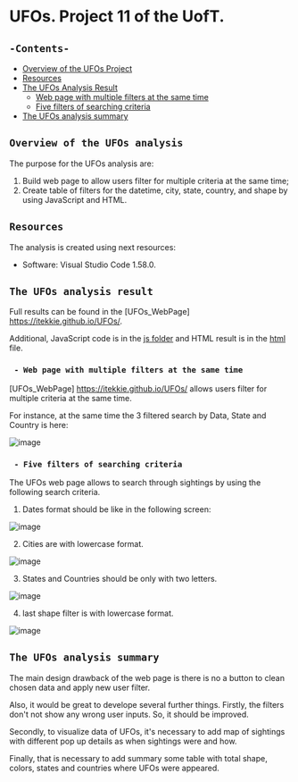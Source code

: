 # UFOs. Project 11 of the UofT.
## `-Contents-`	
	
- [Overview of the UFOs Project](#overview-of-the-UFOs-analysis)	
- [Resources](#resources)	
- [The UFOs Analysis Result](#the-UFOs-analysis-result)	
  - [Web page with multiple filters at the same time](#Web-page-with-multiple-filters-at-the-same-time)	
  - [Five filters of searching criteria](#Five-filters-of-searching-criteria)
- [The UFOs analysis summary](#the-UFOs-analysis-summary)	
	
## `Overview of the UFOs analysis`	
	
The purpose for the UFOs analysis are: 	
1.  Build web page to allow users filter for multiple criteria at the same time; 
2.  Create table of filters for the datetime, city, state, country, and shape by using JavaScript and HTML.
## `Resources`	
The analysis is created using next resources:		
  - Software: Visual Studio Code 1.58.0.	
## `The UFOs analysis result`	
	
Full results can be found in the [UFOs_WebPage] https://itekkie.github.io/UFOs/.

Additional, JavaScript code is in the [js folder](./js) and HTML result is in the [html](./index.html) file.

### ` - Web page with multiple filters at the same time`	

[UFOs_WebPage] https://itekkie.github.io/UFOs/ allows users filter for multiple criteria at the same time.

For instance, at the same time the 3 filtered search by Data, State and Country is here:

![image](https://user-images.githubusercontent.com/68247343/133020929-e9d16205-784a-4eaf-8ae8-f46ac4e7ab63.png)

### ` - Five filters of searching criteria`	

The UFOs web page allows to search through sightings by using the following search criteria. 

1. Dates format should be like in the following screen: 

![image](https://user-images.githubusercontent.com/68247343/133020974-cfec3ef2-e0b8-4dfc-a9f6-68d656b48085.png)

2. Cities are with lowercase format.

![image](https://user-images.githubusercontent.com/68247343/133020993-22b184b3-3027-4176-ba6b-68818f317ae4.png)

3. States and Countries should be only with two letters.

![image](https://user-images.githubusercontent.com/68247343/133021008-f06c7271-b00a-4ea6-bf84-7919d6643be6.png)

4. last shape filter is with lowercase format.

![image](https://user-images.githubusercontent.com/68247343/133021017-0a8ea621-7176-4623-a727-00df1642ed73.png)

## `The UFOs analysis summary`	

The main design drawback of the web page is there is no a button to clean chosen data and apply new user filter. 

Also, it would be great to develope several further things.
Firstly, the filters don't not show any wrong user inputs. So, it should be improved. 

Secondly, to visualize data of UFOs, it's necessary to add map of sightings with different pop up details as when sightings were and how.

Finally, that is necessary to add summary some table with total shape, colors, states and countries where UFOs were appeared.
